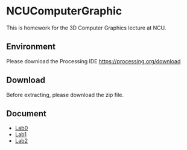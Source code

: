 # NCUComputerGraphic
 This is homework for the 3D Computer Graphics lecture at NCU.
## Environment
 Please download the Processing IDE
 https://processing.org/download

 ## Download
Before extracting, please download the zip file.

## Document

- [Lab0](https://hackmd.io/@leon890820/Sk_lqMopn)
- [Lab1](https://hackmd.io/@leon890820/SyUgjGap3)
- [Lab2](https://hackmd.io/@leon890820/B1gslU-GT)
